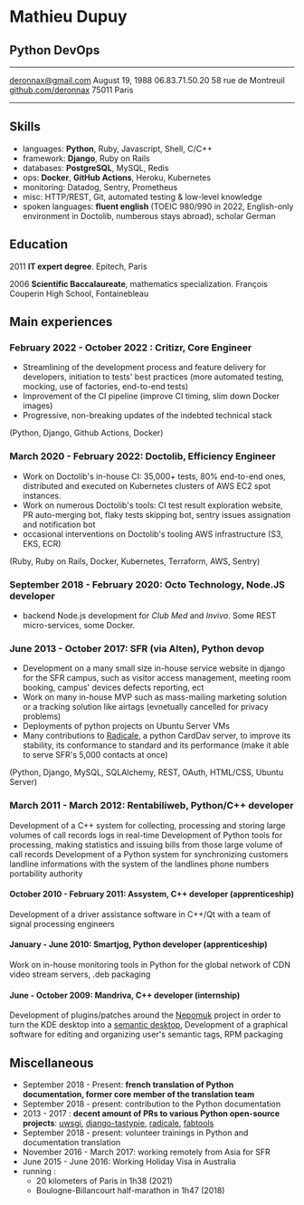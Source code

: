 # Mathieu Dupuy

## Python DevOps

--------------------    ----------------------
deronnax@gmail.com             August 19, 1988
06.83.71.50.20             58 rue de Montreuil
[github.com/deronnax]              75011 Paris
--------------------    ----------------------

[github.com/deronnax]: https://github.com/deronnax

## Skills

* languages: **Python**, Ruby, Javascript, Shell, C/C++
* framework: **Django**, Ruby on Rails
* databases: **PostgreSQL**, MySQL, Redis
* ops: **Docker**,  **GitHub Actions**, Heroku, Kubernetes
* monitoring: Datadog, Sentry, Prometheus
* misc: HTTP/REST, Git, automated testing & low-level knowledge
* spoken languages: **fluent english** (TOEIC 980/990 in 2022, English-only environment in Doctolib, numberous stays abroad), scholar
German

## Education

2011 **IT expert degree**. Epitech, Paris

2006 **Scientific Baccalaureate**, mathematics specialization. François Couperin High School, Fontainebleau

## Main experiences

### February 2022 - October 2022 : Critizr, **Core Engineer**

* Streamlining of the development process and feature delivery for developers, initiation to tests' best practices (more automated testing,
mocking, use of factories, end-to-end tests)
* Improvement of the CI pipeline (improve CI timing, slim down Docker images)
* Progressive, non-breaking updates of the indebted technical stack

(Python, Django, Github Actions, Docker)

### March 2020 - February 2022: Doctolib, **Efficiency Engineer**

* Work on Doctolib's in-house CI: 35,000+ tests, 80% end-to-end ones, distributed and executed on Kubernetes clusters of AWS EC2 spot instances.
* Work on numerous Doctolib's tools: CI test result exploration website, PR auto-merging bot, flaky tests skipping bot, sentry issues assignation
and notification bot
* occasional interventions on Doctolib's tooling AWS infrastructure (S3, EKS, ECR)

(Ruby, Ruby on Rails, Docker, Kubernetes, Terraform, AWS, Sentry)

### September 2018 - February 2020: Octo Technology, **Node.JS developer**

* backend Node.js development for *Club Med* and *Invivo*. Some REST micro-services, some Docker.

### June 2013 - October 2017: SFR (via Alten), **Python devop**

* Development on a many small size in-house service website in django for the SFR campus, such as visitor access management, meeting room booking, campus' devices defects reporting, ect
* Work on many in-house MVP such as mass-mailing marketing solution or a tracking solution like airtags (evnetually cancelled for privacy problems)
* Deployments of python projects on Ubuntu Server VMs
* Many contributions to [Radicale], a python CardDav server, to improve its stability, its conformance to standard and its performance (make it able to serve SFR's 5,000 contacts at once)

[Radicale]: https://radicale.org/v3.html

(Python, Django, MySQL, SQLAlchemy, REST, OAuth, HTML/CSS, Ubuntu Server)

### March 2011 - March 2012: Rentabiliweb, **Python/C++ developer**

Development of a C++ system for collecting, processing and storing large volumes of call records logs in real-time
Development of Python tools for processing, making statistics and issuing bills from those large volume of call records
Development of a Python system for synchronizing customers landline informations with the system of the landlines phone numbers portability authority

#### October 2010 - February 2011: Assystem, **C++ developer** (apprenticeship)

Development of a driver assistance software in C++/Qt with a team of signal processing engineers

#### January - June 2010: Smartjog, **Python developer** (apprenticeship)

Work on in-house monitoring tools in Python for the global network of CDN video stream servers, .deb packaging

#### June - October 2009: Mandriva, **C++ developer** (internship)

Development of plugins/patches around the [Nepomuk] project in order to turn the KDE desktop into a [semantic desktop],
Development of a graphical software for editing and organizing user's semantic tags, RPM packaging

[Nepomuk]: https://en.wikipedia.org/wiki/NEPOMUK_(software)
[semantic desktop]: https://en.wikipedia.org/wiki/Semantic_desktop

## Miscellaneous

* September 2018 - Present: **french translation of Python documentation, former core member of the translation team**
* September 2018 - present: contribution to the Python documentation
* 2013 - 2017 : **decent amount of PRs to various Python open-source projects**: [uwsgi], [django-tastypie], [radicale], [fabtools]
* September 2018 - present: volunteer trainings in Python and documentation translation
* November 2016 - March 2017: working remotely from Asia for SFR
* June 2015 - June 2016: Working Holiday Visa in Australia
* running :
  * 20 kilometers of Paris in 1h38 (2021)
  * Boulogne-Billancourt half-marathon in 1h47 (2018)

[Fabtools]: https://github.com/fabtools/fabtools
[uwsgi]: https://github.com/unbit/uwsgi
[django-tastypie]: https://github.com/django-tastypie/django-tastypie